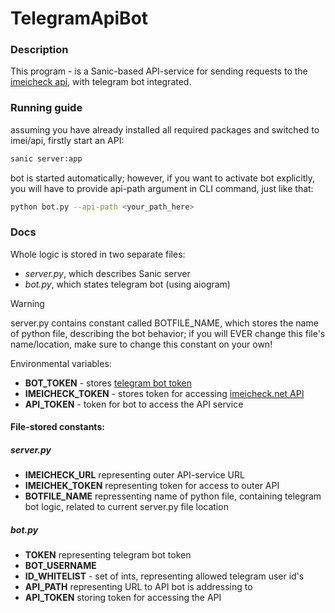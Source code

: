 # TelegramApiBot

### Description

This program - is a Sanic-based API-service for sending requests to the [imeicheck api](https://imeicheck.net/promo-api),
with telegram bot integrated.


### Running guide 
assuming you have already installed all required packages and switched to imei/api, firstly
start an API:
```bash
sanic server:app
```

bot is started automatically; however, if you want to activate bot explicitly, you will 
have to provide api-path argument in CLI command, just like that:

```bash
python bot.py --api-path <your_path_here>
```

### Docs
Whole logic is stored in two separate files:
+ _server.py_, which describes Sanic server
+ _bot.py_, which states telegram bot (using aiogram)

> [!WARNING]
> server.py contains constant called BOTFILE_NAME, which stores the name of python file, 
> describing the bot behavior; if you will EVER change this file's name/location, make sure 
> to change this constant on your own!


Environmental variables:
+ **BOT_TOKEN** - stores [telegram bot token](https://core.telegram.org/bots/tutorial#obtain-your-bot-token)
+ **IMEICHECK_TOKEN** - stores token for accessing [imeicheck.net API](https://imeicheck.net/promo-api)
+ **API_TOKEN** - token for bot to access the API service


#### File-stored constants:
##### server.py
+ **IMEICHECK_URL** representing outer API-service URL
+ **IMEICHEK_TOKEN** representing token for access to outer API
+ **BOTFILE_NAME** repressenting name of python file, containing telegram bot logic, 
related to current server.py file location

##### bot.py
+ **TOKEN** representing telegram bot token
+ **BOT_USERNAME**
+ **ID_WHITELIST** - set of ints, representing allowed telegram user id's
+ **API_PATH** representing URL to API bot is addressing to
+ **API_TOKEN** storing token for accessing the API
